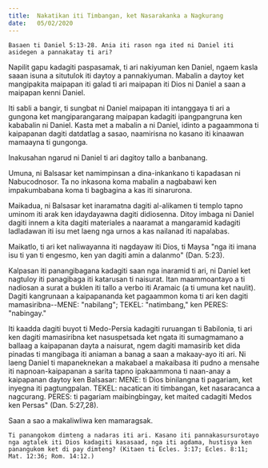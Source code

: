 ```yaml
---
title:  Nakatikan iti Timbangan, ket Nasarakanka a Nagkurang
date:   05/02/2020
---
```


`Basaen ti Daniel 5:13-28. Ania iti rason nga ited ni Daniel iti asidegen a pannakatay ti ari?`

Napilit gapu kadagiti paspasamak, ti ari nakiyuman ken Daniel, ngaem kasla saaan isuna a situtulok iti daytoy a pannakiyuman. Mabalin a daytoy ket mangipakita maipapan iti galad ti ari maipapan iti Dios ni Daniel a saan a maipapan kenni Daniel.

Iti sabli a bangir, ti sungbat ni Daniel maipapan iti intanggaya ti ari a gungona ket mangiparangarang maipapan kadagiti ipangpangruna ken kababalin ni Daniel. Kasta met a mabalin a ni Daniel, idinto a pagaammona ti kaipapanan dagiti datdatlag a sasao, naamirisna no kasano iti kinaawan mamaayna ti gungonga.

Inakusahan ngarud ni Daniel ti ari dagitoy tallo a banbanang.

Umuna, ni Balsasar ket namimpinsan a dina-inkankano ti kapadasan ni Nabucodnosor. Ta no inkasona koma mabalin a nagbabawi ken impakumbabana koma ti bagbagina a kas iti sinarurona.

Maikadua, ni Balsasar ket inaramatna dagiti al-alikamen ti templo tapno uminom iti arak ken idaydayawna dagiti didiosenna. Ditoy imbaga ni Daniel dagiti innem a kita dagiti materiales a naaramat a mangaramid kadagiti ladladawan iti isu met laeng nga urnos a kas nailanad iti napalabas.

Maikatlo, ti ari ket naliwayanna iti nagdayaw iti Dios, ti Maysa "nga iti imana isu ti yan ti engesmo, ken yan dagiti amin a dalanmo" (Dan. 5:23).

Kalpasan iti panangibagana kadagiti saan nga inaramid ti ari, ni Daniel ket nagtuloy iti panagibaga iti katarusan ti naisurat. Itan maammoantayo a ti nadiosan a surat a buklen iti tallo a verbo iti Aramaic (a ti umuna ket naulit). Dagiti kangrunaan a kaipapananda ket pagaammon koma ti ari ken dagiti mamasiribna--MENE: "nabilang"; TEKEL: "natimbang," ken PERES: "nabingay."

Iti kaadda dagiti buyot ti Medo-Persia kadagiti ruruangan ti Babilonia, ti ari ken dagiti mamasiribna ket nasuspetsada ket ngata iti sumagmamano a ballaag a kaipapanan dayta a naisurat, ngem dagiti mamasirib ket dida pinadas ti mangibaga iti aniaman a banag a saan a makaay-ayo iti ari. Ni laeng Daniel ti mapaneknekan a makabael a makaibasa iti pudno a mensahe iti napnoan-kaipapanan a sarita tapno ipakaammona ti naan-anay a kaipapanan daytoy ken Balsasar: MENE: ti Dios binilangna ti pagariam, ket inyegna iti pagtungpalan. TEKEL: nacatican iti timbangan, ket nasaracanca a nagcurang. PERES:  ti pagariam maibingbingay, ket maited cadagiti Medos ken Persas" (Dan. 5:27,28).

Saan a sao a makaliwliwa ken mamaragsak.

`Ti panangokom dimteng a nadaras iti ari. Kasano iti pannakasursurotayo nga agtalek iti Dios kadagiti kasasaad, nga iti agdama, hustisya ken panangukom ket di pay dimteng? (Kitaen ti Ecles. 3:17; Ecles. 8:11; Mat. 12:36; Rom. 14:12.)`